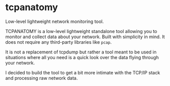 # tcpanatomy
Low-level lightweight network monitoring tool.

TCPANATOMY is a low-level lightweight standalone tool allowing you to monitor and collect data about your network. Built with simplicity in mind. 
It does not require any third-party libraries like `pcap`. 

It is not a replacement of tcpdump but rather a tool meant to be used in situations where all you need is a quick look over the data flying through your network.

I decided to build the tool to get a bit more intimate with the TCP/IP stack and processing raw network data. 